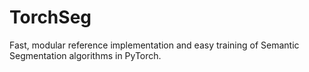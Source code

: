 # TorchSeg
Fast, modular reference implementation and easy training of Semantic Segmentation algorithms in PyTorch.
